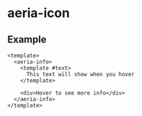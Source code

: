 # aeria-icon

## Example

```vue
<template>
  <aeria-info>
    <template #text>
      This text will show when you hover
    </template>

    <div>Hover to see more info</div>
  </aeria-info>
</template>
```
